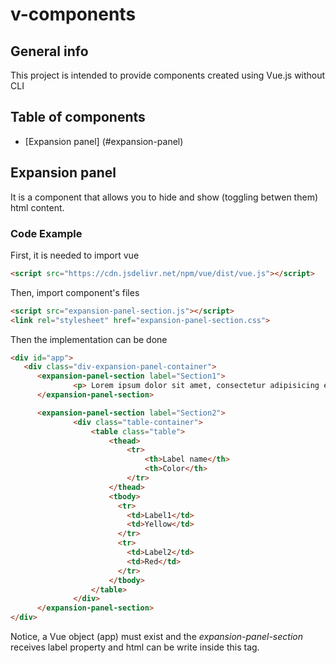 # v-components

## General info
This project is intended to provide components created using Vue.js without CLI

## Table of components
* [Expansion panel] (#expansion-panel)

 
## Expansion panel
It is a component that allows you to hide and show (toggling betwen them) html content.
  
### Code Example  
  First, it is needed to import vue
  
  ```html
  <script src="https://cdn.jsdelivr.net/npm/vue/dist/vue.js"></script>
  ```
  
  Then, import component's files
  
  ```html
  <script src="expansion-panel-section.js"></script>
  <link rel="stylesheet" href="expansion-panel-section.css">
  ```
  
  Then the implementation can be done
  ```html
  <div id="app"> 
     <div class="div-expansion-panel-container">
        <expansion-panel-section label="Section1">
                <p> Lorem ipsum dolor sit amet, consectetur adipisicing elit. Fugit minus praesentium exercitationem odio! Nihil nostrum nam vel ea quos aut </p>
        </expansion-panel-section>

        <expansion-panel-section label="Section2">
                <div class="table-container">
                    <table class="table">
                        <thead>
                            <tr>
                                <th>Label name</th>
                                <th>Color</th>
                            </tr>
                        </thead>
                        <tbody>
                          <tr>
                            <td>Label1</td>
                            <td>Yellow</td>
                          </tr>
                          <tr>
                            <td>Label2</td>
                            <td>Red</td>
                          </tr>
                        </tbody>
                    </table>
                </div>
        </expansion-panel-section>
  </div>
  ```
  
  Notice, a Vue object (app) must exist and the *expansion-panel-section* receives label property and html can be write inside this tag.

